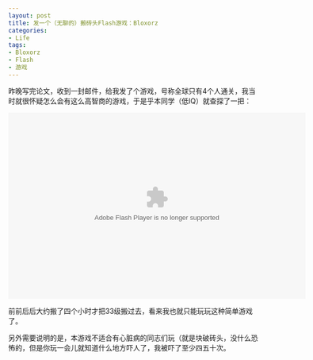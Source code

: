 ```yaml
---
layout: post
title: 发一个（无聊的）搬砖头Flash游戏：Bloxorz
categories:
- Life
tags:
- Bloxorz
- Flash
- 游戏
---
```


昨晚写完论文，收到一封邮件，给我发了个游戏，号称全球只有4个人通关，我当时就很怀疑怎么会有这么高智商的游戏，于是乎本同学（低IQ）就查探了一把：

<embed src="http://www.miniclip.com/games/bloxorz/en/bloxorz_miniclip.swf" allowFullScreen="true" quality="high" width="600" height="375" align="middle" allowScriptAccess="always" type="application/x-shockwave-flash" />

前前后后大约搬了四个小时才把33级搬过去，看来我也就只能玩玩这种简单游戏了。

另外需要说明的是，本游戏不适合有心脏病的同志们玩（就是块破砖头，没什么恐怖的，但是你玩一会儿就知道什么地方吓人了，我被吓了至少四五十次。

